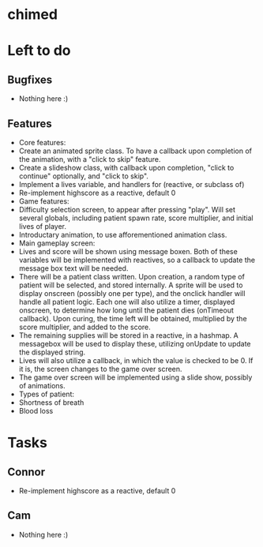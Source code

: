chimed
======

# Left to do
## Bugfixes
- Nothing here :)

## Features
- Core features:
 - Create an animated sprite class. To have a callback upon completion of the animation, with a "click to skip" feature.
 - Create a slideshow class, with callback upon completion, "click to continue" optionally, and "click to skip".
 - Implement a lives variable, and handlers for (reactive, or subclass of)
 - Re-implement highscore as a reactive, default 0
- Game features:
 - Difficulty selection screen, to appear after pressing "play". Will set several globals, including patient spawn rate, score multiplier, and initial lives of player.
 - Introductary animation, to use afforementioned animation class.
 - Main gameplay screen:
  - Lives and score will be shown using message boxen. Both of these variables will be implemented with reactives, so a callback to update the message box text will be needed.
  - There will be a patient class written. Upon creation, a random type of patient will be selected, and stored internally. A sprite will be used to display onscreen (possibly one per type), and the onclick handler will handle all patient logic. Each one will also utilize a timer, displayed onscreen, to determine how long until the patient dies (onTimeout callback). Upon curing, the time left will be obtained, multiplied by the score multiplier, and added to the score.
  - The remaining supplies will be stored in a reactive, in a hashmap. A messagebox will be used to display these, utilizing onUpdate to update the displayed string.
  - Lives will also utilize a callback, in which the value is checked to be 0. If it is, the screen changes to the game over screen.
 - The game over screen will be implemented using a slide show, possibly of animations.
- Types of patient:
 - Shortness of breath
 - Blood loss

# Tasks
## Connor
- Re-implement highscore as a reactive, default 0

## Cam
- Nothing here :)

